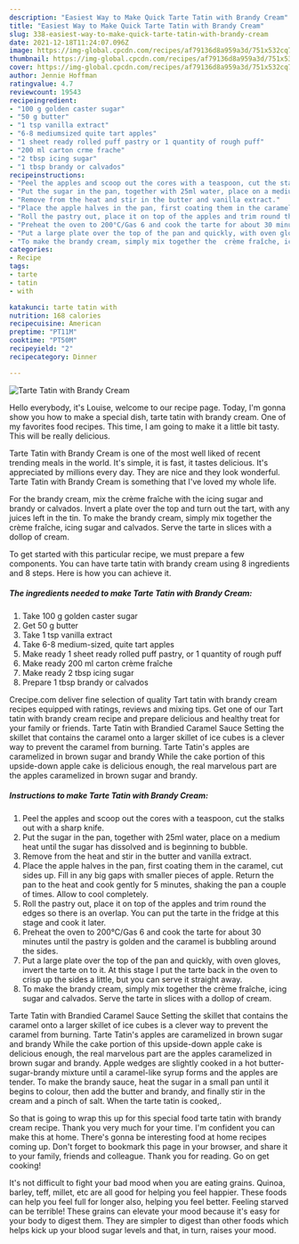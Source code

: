 ```yaml
---
description: "Easiest Way to Make Quick Tarte Tatin with Brandy Cream"
title: "Easiest Way to Make Quick Tarte Tatin with Brandy Cream"
slug: 338-easiest-way-to-make-quick-tarte-tatin-with-brandy-cream
date: 2021-12-18T11:24:07.096Z
image: https://img-global.cpcdn.com/recipes/af79136d8a959a3d/751x532cq70/tarte-tatin-with-brandy-cream-recipe-main-photo.jpg
thumbnail: https://img-global.cpcdn.com/recipes/af79136d8a959a3d/751x532cq70/tarte-tatin-with-brandy-cream-recipe-main-photo.jpg
cover: https://img-global.cpcdn.com/recipes/af79136d8a959a3d/751x532cq70/tarte-tatin-with-brandy-cream-recipe-main-photo.jpg
author: Jennie Hoffman
ratingvalue: 4.7
reviewcount: 19543
recipeingredient:
- "100 g golden caster sugar"
- "50 g butter"
- "1 tsp vanilla extract"
- "6-8 mediumsized quite tart apples"
- "1 sheet ready rolled puff pastry or 1 quantity of rough puff"
- "200 ml carton crme frache"
- "2 tbsp icing sugar"
- "1 tbsp brandy or calvados"
recipeinstructions:
- "Peel the apples and scoop out the cores with a teaspoon, cut the stalks out with a sharp knife."
- "Put the sugar in the pan, together with 25ml water, place on a medium heat until the sugar has dissolved and is beginning to bubble."
- "Remove from the heat and stir in the butter and vanilla extract."
- "Place the apple halves in the pan, first coating them in the caramel, cut sides up. Fill in any big gaps with smaller pieces of apple. Return the pan to the heat and cook gently for 5 minutes, shaking the pan a couple of times. Allow to cool completely."
- "Roll the pastry out, place it on top of the apples and trim round the edges so there is an overlap. You can put the tarte in the fridge at this stage and cook it later."
- "Preheat the oven to 200°C/Gas 6 and cook the tarte for about 30 minutes until the pastry is golden and the caramel is bubbling around the sides."
- "Put a large plate over the top of the pan and quickly, with oven gloves, invert the tarte on to it. At this stage I put the tarte back in the oven to crisp up the sides a little, but you can serve it straight away."
- "To make the brandy cream, simply mix together the  crème fraîche, icing sugar and calvados. Serve the tarte in slices with a dollop of cream."
categories:
- Recipe
tags:
- tarte
- tatin
- with

katakunci: tarte tatin with 
nutrition: 168 calories
recipecuisine: American
preptime: "PT11M"
cooktime: "PT50M"
recipeyield: "2"
recipecategory: Dinner

---
```



![Tarte Tatin with Brandy Cream](https://img-global.cpcdn.com/recipes/af79136d8a959a3d/751x532cq70/tarte-tatin-with-brandy-cream-recipe-main-photo.jpg)

Hello everybody, it's Louise, welcome to our recipe page. Today, I'm gonna show you how to make a special dish, tarte tatin with brandy cream. One of my favorites food recipes. This time, I am going to make it a little bit tasty. This will be really delicious.

Tarte Tatin with Brandy Cream is one of the most well liked of recent trending meals in the world. It's simple, it is fast, it tastes delicious. It's appreciated by millions every day. They are nice and they look wonderful. Tarte Tatin with Brandy Cream is something that I've loved my whole life.

For the brandy cream, mix the crème fraîche with the icing sugar and brandy or calvados. Invert a plate over the top and turn out the tart, with any juices left in the tin. To make the brandy cream, simply mix together the crème fraîche, icing sugar and calvados. Serve the tarte in slices with a dollop of cream.


To get started with this particular recipe, we must prepare a few components. You can have tarte tatin with brandy cream using 8 ingredients and 8 steps. Here is how you can achieve it.

<!--inarticleads1-->

##### The ingredients needed to make Tarte Tatin with Brandy Cream:

1. Take 100 g golden caster sugar
1. Get 50 g butter
1. Take 1 tsp vanilla extract
1. Take 6-8 medium-sized, quite tart apples
1. Make ready 1 sheet ready rolled puff pastry, or 1 quantity of rough puff
1. Make ready 200 ml carton crème fraîche
1. Make ready 2 tbsp icing sugar
1. Prepare 1 tbsp brandy or calvados


Crecipe.com deliver fine selection of quality Tart tatin with brandy cream recipes equipped with ratings, reviews and mixing tips. Get one of our Tart tatin with brandy cream recipe and prepare delicious and healthy treat for your family or friends. Tarte Tatin with Brandied Caramel Sauce Setting the skillet that contains the caramel onto a larger skillet of ice cubes is a clever way to prevent the caramel from burning. Tarte Tatin&#39;s apples are caramelized in brown sugar and brandy While the cake portion of this upside-down apple cake is delicious enough, the real marvelous part are the apples caramelized in brown sugar and brandy. 

<!--inarticleads2-->

##### Instructions to make Tarte Tatin with Brandy Cream:

1. Peel the apples and scoop out the cores with a teaspoon, cut the stalks out with a sharp knife.
1. Put the sugar in the pan, together with 25ml water, place on a medium heat until the sugar has dissolved and is beginning to bubble.
1. Remove from the heat and stir in the butter and vanilla extract.
1. Place the apple halves in the pan, first coating them in the caramel, cut sides up. Fill in any big gaps with smaller pieces of apple. Return the pan to the heat and cook gently for 5 minutes, shaking the pan a couple of times. Allow to cool completely.
1. Roll the pastry out, place it on top of the apples and trim round the edges so there is an overlap. You can put the tarte in the fridge at this stage and cook it later.
1. Preheat the oven to 200°C/Gas 6 and cook the tarte for about 30 minutes until the pastry is golden and the caramel is bubbling around the sides.
1. Put a large plate over the top of the pan and quickly, with oven gloves, invert the tarte on to it. At this stage I put the tarte back in the oven to crisp up the sides a little, but you can serve it straight away.
1. To make the brandy cream, simply mix together the  crème fraîche, icing sugar and calvados. Serve the tarte in slices with a dollop of cream.


Tarte Tatin with Brandied Caramel Sauce Setting the skillet that contains the caramel onto a larger skillet of ice cubes is a clever way to prevent the caramel from burning. Tarte Tatin&#39;s apples are caramelized in brown sugar and brandy While the cake portion of this upside-down apple cake is delicious enough, the real marvelous part are the apples caramelized in brown sugar and brandy. Apple wedges are slightly cooked in a hot butter-sugar-brandy mixture until a caramel-like syrup forms and the apples are tender. To make the brandy sauce, heat the sugar in a small pan until it begins to colour, then add the butter and brandy, and finally stir in the cream and a pinch of salt. When the tarte tatin is cooked,. 

So that is going to wrap this up for this special food tarte tatin with brandy cream recipe. Thank you very much for your time. I'm confident you can make this at home. There's gonna be interesting food at home recipes coming up. Don't forget to bookmark this page in your browser, and share it to your family, friends and colleague. Thank you for reading. Go on get cooking!

It's not difficult to fight your bad mood when you are eating grains. Quinoa, barley, teff, millet, etc are all good for helping you feel happier. These foods can help you feel full for longer also, helping you feel better. Feeling starved can be terrible! These grains can elevate your mood because it's easy for your body to digest them. They are simpler to digest than other foods which helps kick up your blood sugar levels and that, in turn, raises your mood.
